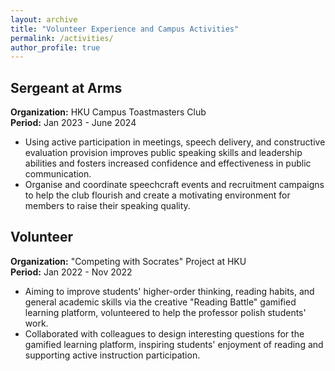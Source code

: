 ```yaml
---
layout: archive
title: "Volunteer Experience and Campus Activities"
permalink: /activities/
author_profile: true
---
```



## Sergeant at Arms 
**Organization:**  HKU Campus Toastmasters Club  
**Period:** Jan 2023 - June 2024 

 - Using active participation in meetings, speech delivery, and constructive evaluation provision improves public speaking skills and leadership abilities and fosters increased confidence and effectiveness in public communication.
 - Organise and coordinate speechcraft events and recruitment campaigns to help the club flourish and create a motivating environment for members to raise their speaking quality.



## Volunteer 
**Organization:** "Competing with Socrates" Project at HKU  
**Period:** Jan 2022 - Nov 2022 

 - Aiming to improve students' higher-order thinking, reading habits, and general academic skills via the creative "Reading Battle" gamified learning platform, volunteered to help the professor polish students' work.
 - Collaborated with colleagues to design interesting questions for the gamified learning platform, inspiring students' enjoyment of reading and supporting active instruction participation.


